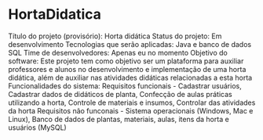 # HortaDidatica

Título do projeto (provisório): 
  Horta didática
Status do projeto: 
  Em desenvolvimento
Tecnologias que serão aplicadas: 
  Java e banco de dados SQL
Time de desenvolvedores: 
  Apenas eu no momento 
Objetivo do software: 
  Este projeto tem como objetivo ser um plataforma para auxiliar professores e alunos no desenvolvimento e implementação de uma horta didática, além de auxiliar nas atividades didáticas relacionadas a esta horta
Funcionalidades do sistema: 
  Requisitos funcionais - Cadastrar usuários, Cadastrar dados de didáticos de planta, Confecção de aulas práticas utilizando a horta, Controle de materiais e insumos, Controlar das atividades da horta
  Requisitos não funconais - Sistema operacionais (Windows, Mac e Linux), Banco de dados de plantas, materiais, aulas, itens da horta e usuários (MySQL)
